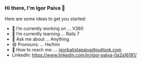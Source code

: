 ### Hi there, I'm Igor Paiva 👋

Here are some ideas to get you started:

- 🔭 I’m currently working on ... V360
- 🌱 I’m currently learning ... Rails 7
- 💬 Ask me about ... Anything
- 😄 Pronouns: ... He/him
- :email: How to reach me: ... igorbatistapaiva@outlook.com
- LinkedIn: https://www.linkedin.com/in/igor-paiva-0a2a16181/
